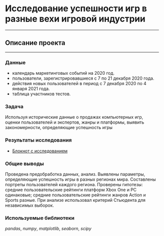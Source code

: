 # Исследование успешности игр в разные вехи игровой индустрии
___
## Описание проекта 
--------
### Данные

- календарь маркетинговых событий на 2020 год.
- пользователи, зарегистрировавшиеся с 7 по 21 декабря 2020 года.
- действия новых пользователей в период с 7 декабря 2020 по 4 января 2021 года.
- таблица участников тестов.

### Задача

Используя исторические данные о продажах компьютерных игр, оценки пользователей и экспертов, жанры и платформы, выявить закономерности, определяющие успешность игры

### Результаты исследования
- [Блокнот с исследованием](https://nbviewer.org/github/ArtemBonda/ynd_analyses/blob/master/05_game_platforms/Research_success_games.ipynb)


### Общие выводы

Проведена предобработка данных, анализ. Выявлены параметры, определяющие успешность игры в разных регионах мира. Составлены портреты пользователей каждого региона. Проверены гипотезы: средние пользовательские рейтинги платформ Xbox One и PC одинаковые; средние пользовательские рейтинги жанров Action и Sports разные. При анализе использовал критерий Стьюдента для независимых выборок.

### Используемые библиотеки
*pandas*, *numpy*, *matplotlib*, *seaborn*, *scipy*
